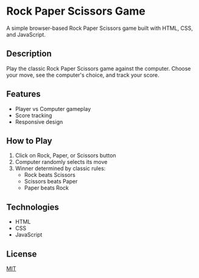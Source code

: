 # Rock Paper Scissors Game

A simple browser-based Rock Paper Scissors game built with HTML, CSS, and JavaScript.

## Description

Play the classic Rock Paper Scissors game against the computer. Choose your move, see the computer's choice, and track your score.

## Features

- Player vs Computer gameplay
- Score tracking
- Responsive design

## How to Play

1. Click on Rock, Paper, or Scissors button
2. Computer randomly selects its move
3. Winner determined by classic rules:
   - Rock beats Scissors
   - Scissors beats Paper
   - Paper beats Rock

## Technologies

- HTML
- CSS
- JavaScript

## License

[MIT](LICENSE)
